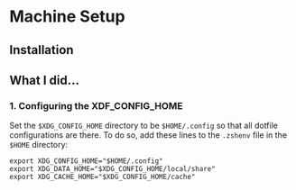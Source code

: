 # Machine Setup
## Installation



## What I did...


###  1. Configuring the XDF_CONFIG_HOME

Set the `$XDG_CONFIG_HOME` directory to be `$HOME/.config` so that all dotfile configurations are there. To do so, add these lines to the `.zshenv` file in the `$HOME` directory:

```
export XDG_CONFIG_HOME="$HOME/.config"
export XDG_DATA_HOME="$XDG_CONFIG_HOME/local/share"
export XDG_CACHE_HOME="$XDG_CONFIG_HOME/cache"
```
